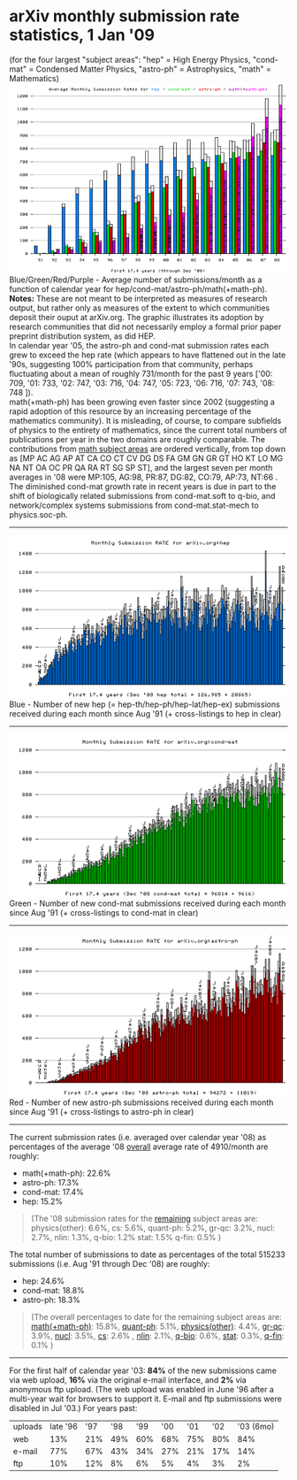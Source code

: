 arXiv monthly submission **rate** statistics, 1 Jan '09
=======================================================

(for the four largest "subject areas": "hep" = High Energy Physics,
"cond-mat" = Condensed Matter Physics, "astro-ph" = Astrophysics, "math"
= Mathematics) ![](hcam_avg.png)  
Blue/Green/Red/Purple - Average number of submissions/month as a
function of calendar year for hep/cond-mat/astro-ph/math(+math-ph).  
**Notes:** These are not meant to be interpreted as measures of research
output, but rather only as measures of the extent to which communities
deposit their ouput at arXiv.org. The graphic illustrates its adoption
by research communities that did not necessarily employ a formal prior
paper preprint distribution system, as did HEP.  
In calendar year '05, the astro-ph and cond-mat submission rates each
grew to exceed the hep rate (which appears to have flattened out in the
late '90s, suggesting 100% participation from that community, perhaps
fluctuating about a mean of roughly 731/month for the past 9 years
\['00: 709, '01: 733, '02: 747, '03: 716, '04: 747, '05: 723, '06: 716,
'07: 743, '08: 748 \]).  
math(+math-ph) has been growing even faster since 2002 (suggesting a
rapid adoption of this resource by an increasing percentage of the
mathematics community). It is misleading, of course, to compare
subfields of physics to the entirety of mathematics, since the current
total numbers of publications per year in the two domains are roughly
comparable. The contributions from [math subject areas](/archive/math)
are ordered vertically, from top down as \[MP AC AG AP AT CA CO CT CV DG
DS FA GM GN GR GT HO KT LO MG NA NT OA OC PR QA RA RT SG SP ST\], and
the largest seven per month averages in '08 were MP:105, AG:98, PR:87,
DG:82, CO:79, AP:73, NT:66 .  
The diminished cond-mat growth rate in recent years is due in part to
the shift of biologically related submissions from cond-mat.soft to
q-bio, and network/complex systems submissions from cond-mat.stat-mech
to physics.soc-ph.  

------------------------------------------------------------------------

![](hep_monthly.png)  
Blue - Number of new hep (= hep-th/hep-ph/hep-lat/hep-ex) submissions
received during each month since Aug '91 (+ cross-listings to hep in
clear)

------------------------------------------------------------------------

![](cond-mat_monthly.png)  
Green - Number of new cond-mat submissions received during each month
since Aug '91 (+ cross-listings to cond-mat in clear)

------------------------------------------------------------------------

![](astro-ph_monthly.png)  
Red - Number of new astro-ph submissions received during each month
since Aug '91 (+ cross-listings to astro-ph in clear)

------------------------------------------------------------------------

The current submission rates (i.e. averaged over calendar year '08) as
percentages of the average '08
[overall](http://arxiv.org/stats/monthly_submissions) average rate of
4910/month are roughly:

-   math(+math-ph): 22.6%
-   astro-ph: 17.3%
-   cond-mat: 17.4%
-   hep: 15.2%

> (The '08 submission rates for the [remaining](remmonthly.html) subject
> areas are:  
> physics(other): 6.6%, cs: 5.6%, quant-ph: 5.2%, gr-qc: 3.2%, nucl:
> 2.7%, nlin: 1.3%, q-bio: 1.2% stat: 1.5% q-fin: 0.5% )

The total number of submissions to date as percentages of the total
515233 submissions (i.e. Aug '91 through Dec '08) are roughly:

-   hep: 24.6%
-   cond-mat: 18.8%
-   astro-ph: 18.3%

> (The overall percentages to date for the remaining subject areas
> are:  
> [math(+math-ph)](math_monthly.png): 15.8%,
> [quant-ph](quant-ph_monthly.png): 5.1%,
> [physics(other)](physics_monthly.png): 4.4%,
> [gr-qc](gr-qc_monthly.png): 3.9%, [nucl](nucl_monthly.png): 3.5%,
> [cs](cs_monthly.png): 2.6% , [nlin](nlin_monthly.png): 2.1%,
> [q-bio](q-bio_monthly.png): 0.6%, [stat](stat_monthly.png): 0.3%,
> [q-fin](q-fin_monthly.png): 0.1% )

------------------------------------------------------------------------

<span id="upper">For the first half of calendar year '03:</span> **84%**
of the new submissions came via web upload, **16%** via the original
e-mail interface, and **2%** via anonymous ftp upload. (The web upload
was enabled in June '96 after a multi-year wait for browsers to support
it. E-mail and ftp submissions were disabled in Jul '03.) For years
past:

<table>
<tbody>
<tr class="odd">
<td>uploads</td>
<td>late '96</td>
<td>'97</td>
<td>'98</td>
<td>'99</td>
<td>'00</td>
<td>'01</td>
<td>'02</td>
<td>'03 (6mo)</td>
</tr>
<tr class="even">
<td>web</td>
<td>13%</td>
<td>21%</td>
<td>49%</td>
<td>60%</td>
<td>68%</td>
<td>75%</td>
<td>80%</td>
<td>84%</td>
</tr>
<tr class="odd">
<td>e-mail</td>
<td>77%</td>
<td>67%</td>
<td>43%</td>
<td>34%</td>
<td>27%</td>
<td>21%</td>
<td>17%</td>
<td>14%</td>
</tr>
<tr class="even">
<td>ftp</td>
<td>10%</td>
<td>12%</td>
<td>8%</td>
<td>6%</td>
<td>5%</td>
<td>4%</td>
<td>3%</td>
<td>2%</td>
</tr>
</tbody>
</table>

